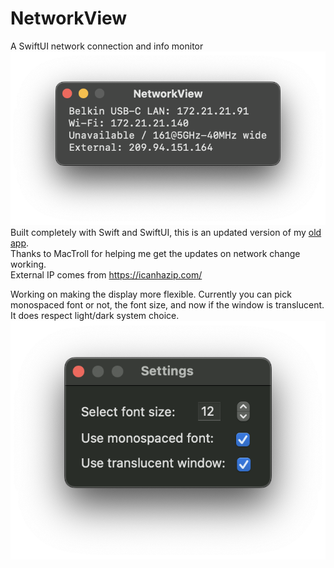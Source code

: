 # NetworkView
A SwiftUI network connection and info monitor  
![Translucent Dark NetworkView window](./images/Translucent-Dark.png?raw=true "NetworkView Window")   
Built completely with Swift and SwiftUI, this is an updated version of my [old app](https://github.com/ehemmete/NetworkInfoGUI).  
Thanks to MacTroll for helping me get the updates on network change working.  
External IP comes from https://icanhazip.com/  
  
Working on making the display more flexible.  Currently you can pick monospaced font or not, the font size, and now if the window is translucent.  It does respect light/dark system choice.
![Settings window](./images/Settings.png?raw=true)
